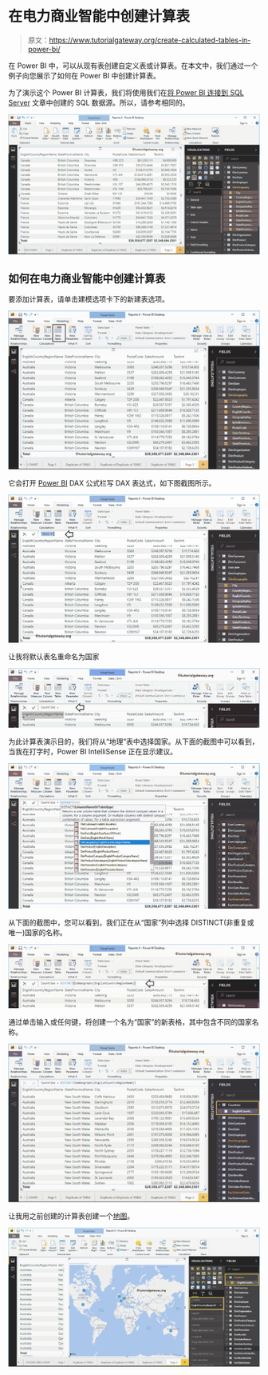 # 在电力商业智能中创建计算表

> 原文：<https://www.tutorialgateway.org/create-calculated-tables-in-power-bi/>

在 Power BI 中，可以从现有表创建自定义表或计算表。在本文中，我们通过一个例子向您展示了如何在 Power BI 中创建计算表。

为了演示这个 Power BI 计算表，我们将使用我们在[将 Power BI 连接到 SQL Server](https://www.tutorialgateway.org/connect-power-bi-to-sql-server/) 文章中创建的 SQL 数据源。所以，请参考相同的。

![Create Calculated Tables in Power BI 1](img/1d071dd40c2257aa7ffbbad5bcdbfb8f.png)

## 如何在电力商业智能中创建计算表

要添加计算表，请单击建模选项卡下的新建表选项。

![Create Calculated Tables in Power BI 2](img/0a391478e4d1be87f8a376fa5f43bb74.png)

它会打开 [Power BI](https://www.tutorialgateway.org/power-bi-tutorial/) DAX 公式栏写 DAX 表达式，如下图截图所示。

![Create Calculated Tables in Power BI 3](img/2283352e40292d878c3c81a405d8e470.png)

让我将默认表名重命名为国家

![Create Calculated Tables in Power BI 4](img/5710d064bbfab95faf3257e8912cbb36.png)

为此计算表演示目的，我们将从“地理”表中选择国家。从下面的截图中可以看到，当我在打字时，Power BI IntelliSense 正在显示建议。

![Create Calculated Tables in Power BI 5](img/bd97563060fa651ed1a3369b6ab4383d.png)

从下面的截图中，您可以看到，我们正在从“国家”列中选择 DISTINCT(非重复或唯一)国家的名称。

![Create Calculated Tables in Power BI 6](img/3c5cadd3e53f1b47515bf4d42da932d2.png)

通过单击输入或任何键，将创建一个名为“国家”的新表格，其中包含不同的国家名称。

![Create Calculated Tables in Power BI 7](img/b65ff0ea70e41db3870df82189612d01.png)

让我用之前创建的计算表创建一个[地图](https://www.tutorialgateway.org/create-a-map-in-power-bi/)。

![Create Calculated Tables in Power BI 8](img/5077dd3c609801b1d46644b73da31be3.png)